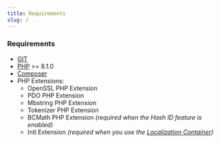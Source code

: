 ```yaml
---
title: Requirements
slug: /
---
```


### Requirements

* [GIT](https://git-scm.com/downloads/)
* [PHP](https://www.php.net/) >= 8.1.0
* [Composer](https://getcomposer.org/download/)
* PHP Extensions:
	 * OpenSSL PHP Extension
	 * PDO PHP Extension
	 * Mbstring PHP Extension
	 * Tokenizer PHP Extension
	 * BCMath PHP Extension *(required when the Hash ID feature is enabled)*
	 * Intl Extension *(required when you use the [Localization Container](../additional-features/localization.md))*
